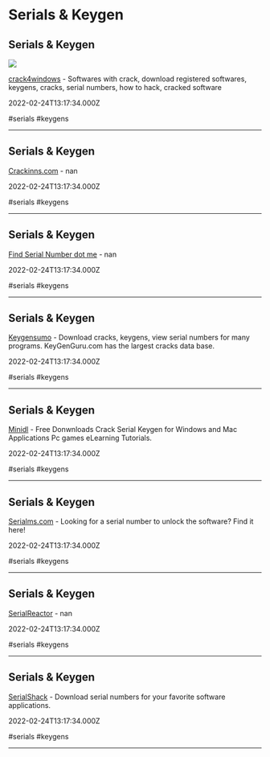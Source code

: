 # Serials & Keygen

## Serials & Keygen

![](https://crack4windows.com/content/images/logo.png)

[crack4windows](https://crack4windows.com) - Softwares with crack, download registered softwares, keygens, cracks, serial numbers, how to hack, cracked software

2022-02-24T13:17:34.000Z

#serials #keygens

---

## Serials & Keygen

[Crackinns.com](https://crackinns.com) - nan

2022-02-24T13:17:34.000Z

#serials #keygens

---

## Serials & Keygen

[Find Serial Number dot me](https://www.findserialnumber.net) - nan

2022-02-24T13:17:34.000Z

#serials #keygens

---

## Serials & Keygen

[Keygensumo](https://keygensumo.com) - Download cracks, keygens, view serial numbers for many programs. KeyGenGuru.com has the largest cracks data base.

2022-02-24T13:17:34.000Z

#serials #keygens

---

## Serials & Keygen

[Minidl](https://minidl.org) - Free Donwnloads Crack Serial Keygen for Windows and Mac Applications Pc games eLearning Tutorials.

2022-02-24T13:17:34.000Z

#serials #keygens

---

## Serials & Keygen

[Serialms.com](https://serialms.com) - Looking for a serial number to unlock the software? Find it here!

2022-02-24T13:17:34.000Z

#serials #keygens

---

## Serials & Keygen

[SerialReactor](https://www.serialreactor.com) - nan

2022-02-24T13:17:34.000Z

#serials #keygens

---

## Serials & Keygen

[SerialShack](https://www.serialshack.com) - Download serial numbers for your favorite software applications.

2022-02-24T13:17:34.000Z

#serials #keygens

---
